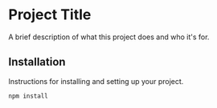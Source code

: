 # Project Title

A brief description of what this project does and who it's for.

## Installation

Instructions for installing and setting up your project.

```sh
npm install
